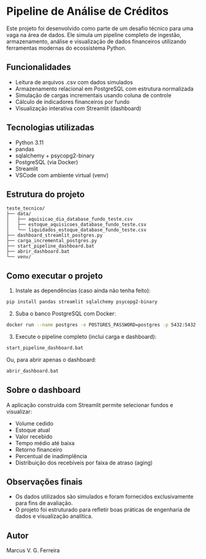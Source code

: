 # Pipeline de Análise de Créditos

Este projeto foi desenvolvido como parte de um desafio técnico para uma vaga na área de dados. Ele simula um pipeline completo de ingestão, armazenamento, análise e visualização de dados financeiros utilizando ferramentas modernas do ecossistema Python.

## Funcionalidades

- Leitura de arquivos .csv com dados simulados
- Armazenamento relacional em PostgreSQL com estrutura normalizada
- Simulação de cargas incrementais usando coluna de controle
- Cálculo de indicadores financeiros por fundo
- Visualização interativa com Streamlit (dashboard)

## Tecnologias utilizadas

- Python 3.11
- pandas
- sqlalchemy + psycopg2-binary
- PostgreSQL (via Docker)
- Streamlit
- VSCode com ambiente virtual (venv)

## Estrutura do projeto

```
teste_tecnico/
├── data/
│   ├── aquisicao_dia_database_fundo_teste.csv
│   ├── estoque_aquisicoes_database_fundo_teste.csv
│   └── liquidados_estoque_database_fundo_teste.csv
├── dashboard_streamlit_postgres.py
├── carga_incremental_postgres.py
├── start_pipeline_dashboard.bat
├── abrir_dashboard.bat
└── venv/
```

## Como executar o projeto

1. Instale as dependências (caso ainda não tenha feito):

```bash
pip install pandas streamlit sqlalchemy psycopg2-binary
```

2. Suba o banco PostgreSQL com Docker:

```bash
docker run --name postgres -e POSTGRES_PASSWORD=postgres -p 5432:5432 -d postgres
```

3. Execute o pipeline completo (inclui carga e dashboard):

```bash
start_pipeline_dashboard.bat
```

Ou, para abrir apenas o dashboard:

```bash
abrir_dashboard.bat
```

## Sobre o dashboard

A aplicação construída com Streamlit permite selecionar fundos e visualizar:

- Volume cedido
- Estoque atual
- Valor recebido
- Tempo médio até baixa
- Retorno financeiro
- Percentual de inadimplência
- Distribuição dos recebíveis por faixa de atraso (aging)

## Observações finais

- Os dados utilizados são simulados e foram fornecidos exclusivamente para fins de avaliação.
- O projeto foi estruturado para refletir boas práticas de engenharia de dados e visualização analítica.

## Autor

Marcus V. G. Ferreira